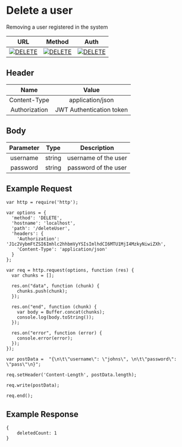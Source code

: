 # Delete a user

Removing a user registered in the system

| URL           | Method        | Auth  |
| :-----------: |:-------------:| :----:|
| [![DELETE](https://img.shields.io/badge//deleteUser--black.svg)]() | [![DELETE](https://img.shields.io/badge/DELETE-red.svg)]() | [![DELETE](https://img.shields.io/badge/YES-brightgreen.svg)]() |


## Header

| Name          | Value        |
| :-----------: |:-------------:|
| Content-Type | application/json |
| Authorization | JWT Authentication token |


## Body

| Parameter     | Type          | Description  |
| :-----------: |:-------------:| :-----------:|
| username      | string        | username of the user  |
| password      | string        | password of the user  |



## Example Request
```
var http = require('http');

var options = {
  'method': 'DELETE',
  'hostname': 'localhost',
  'path': '/deleteUser',
  'headers': {
    'Authorization': 'J1c2VybmFtZSI6Imhlc2hhbmVyYSIsImlhdCI6MTU1MjI4MzkyNiwiZXh',
    'Content-Type': 'application/json'
  }
};

var req = http.request(options, function (res) {
  var chunks = [];

  res.on("data", function (chunk) {
    chunks.push(chunk);
  });

  res.on("end", function (chunk) {
    var body = Buffer.concat(chunks);
    console.log(body.toString());
  });

  res.on("error", function (error) {
    console.error(error);
  });
});

var postData =  "{\n\t\"username\": \"johns\", \n\t\"password\": \"pass\"\n}";

req.setHeader('Content-Length', postData.length);

req.write(postData);

req.end();
```

## Example Response
```
{
    deletedCount: 1
}
```

